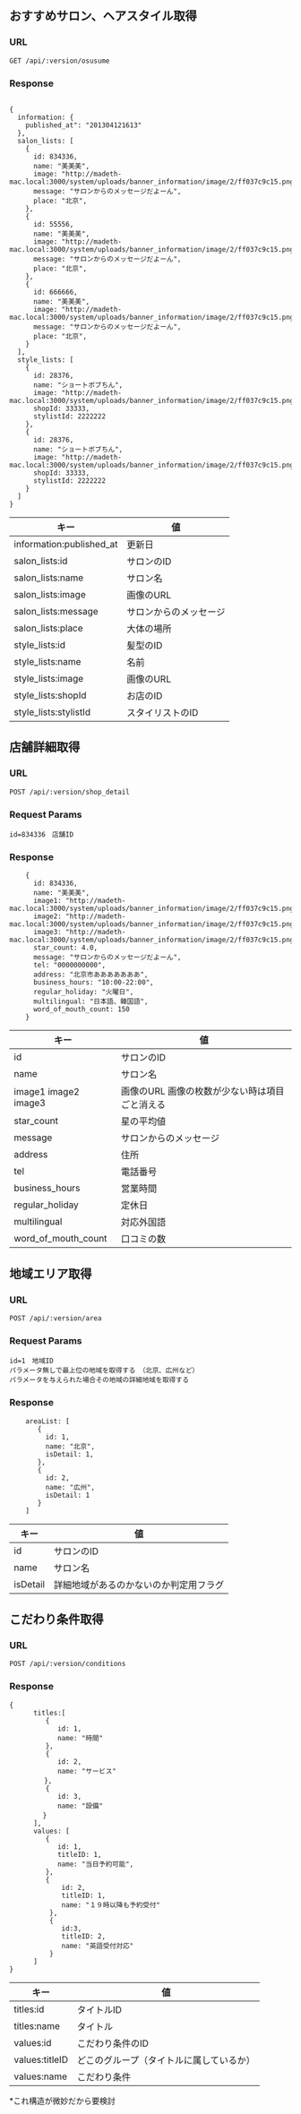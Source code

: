 ## <a name="ads"></a>おすすめサロン、ヘアスタイル取得

### URL
```
GET /api/:version/osusume
```
### Response
```

{
  information: {
    published_at": "201304121613"
  }, 
  salon_lists: [
    {
      id: 834336,
      name: "美美美",
      image: "http://madeth-mac.local:3000/system/uploads/banner_information/image/2/ff037c9c15.png",
      message: "サロンからのメッセージだよーん",
      place: "北京",
    },
    {
      id: 55556,
      name: "美美美",
      image: "http://madeth-mac.local:3000/system/uploads/banner_information/image/2/ff037c9c15.png",
      message: "サロンからのメッセージだよーん",
      place: "北京",
    },
    {
      id: 666666,
      name: "美美美",
      image: "http://madeth-mac.local:3000/system/uploads/banner_information/image/2/ff037c9c15.png",
      message: "サロンからのメッセージだよーん",
      place: "北京",
    }
  ],
  style_lists: [
    {
      id: 28376,
      name: "ショートボブちん",
      image: "http://madeth-mac.local:3000/system/uploads/banner_information/image/2/ff037c9c15.png",
      shopId: 33333,
      stylistId: 2222222
    },
    {
      id: 28376,
      name: "ショートボブちん",
      image: "http://madeth-mac.local:3000/system/uploads/banner_information/image/2/ff037c9c15.png",
      shopId: 33333,
      stylistId: 2222222
    }
  ]
}
```

 キー | 値
--------|---------
information:published_at | 更新日
salon_lists:id | サロンのID
salon_lists:name | サロン名
salon_lists:image | 画像のURL
salon_lists:message | サロンからのメッセージ
salon_lists:place | 大体の場所
style_lists:id | 髪型のID
style_lists:name | 名前
style_lists:image | 画像のURL
style_lists:shopId | お店のID
style_lists:stylistId | スタイリストのID


## <a name="update_url_schemes"></a>店舗詳細取得

### URL
```
POST /api/:version/shop_detail
```

### Request Params
```
id=834336　店舗ID
```

### Response
```
    {
      id: 834336,
      name: "美美美",
      image1: "http://madeth-mac.local:3000/system/uploads/banner_information/image/2/ff037c9c15.png",
      image2: "http://madeth-mac.local:3000/system/uploads/banner_information/image/2/ff037c9c15.png",
      image3: "http://madeth-mac.local:3000/system/uploads/banner_information/image/2/ff037c9c15.png",
      star_count: 4.0,
      message: "サロンからのメッセージだよーん",
      tel: "0000000000",
      address: "北京市あああああああ",
      business_hours: "10:00-22:00",
      regular_holiday: "火曜日",
      multilingual: "日本語、韓国語",
      word_of_mouth_count: 150
    }

```

 キー | 値
--------|---------
id | サロンのID
name | サロン名
image1 image2 image3 | 画像のURL 画像の枚数が少ない時は項目ごと消える
star_count | 星の平均値
message | サロンからのメッセージ
address | 住所
tel | 電話番号
business_hours | 営業時間
regular_holiday | 定休日
multilingual | 対応外国語
word_of_mouth_count | 口コミの数

## <a name="update_url_schemes"></a>地域エリア取得

### URL
```
POST /api/:version/area
```

### Request Params
```
id=1　地域ID
パラメータ無しで最上位の地域を取得する　（北京、広州など）
パラメータを与えられた場合その地域の詳細地域を取得する　
```

### Response
```
    areaList: [
       {
         id: 1,
         name: "北京",
         isDetail: 1,
       },
       {
         id: 2,
         name: "広州",
         isDetail: 1
       }
    ]

```

 キー | 値
--------|---------
id | サロンのID
name | サロン名
isDetail | 詳細地域があるのかないのか判定用フラグ

## <a name="update_url_schemes"></a>こだわり条件取得

### URL
```
POST /api/:version/conditions
```
### Response
```
{
      titles:[
         {
            id: 1,
            name: "時間"
         },
         {
            id: 2,
            name: "サービス"
　　　　  },
         {
            id: 3,
            name: "設備"
　　　　　}
      ],
      values: [
         {
            id: 1,
            titleID: 1,
            name: "当日予約可能",
         },
         {
             id: 2,
             titleID: 1,
             name: "１９時以降も予約受付"
          },
          {
             id:3,
             titleID: 2,
             name: "英語受付対応"
          }
      ]
}
```

 キー | 値
--------|---------
titles:id | タイトルID
titles:name | タイトル
values:id | こだわり条件のID
values:titleID | どこのグループ（タイトルに属しているか）
values:name | こだわり条件

*これ構造が微妙だから要検討

